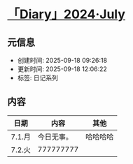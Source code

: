 # [「Diary」2024·July](https://github.com/bingdu748/Laboratory_of_Mad_Scientist/issues/10)

## 元信息

- 创建时间: 2025-09-18 09:26:18
- 更新时间: 2025-09-18 12:06:22
- 标签: 日记系列

## 内容

日期 | 内容 | 其他
:-: | - | -
7.1.月 | 今日无事。 | 哈哈哈哈
7.2.火 |777777777 |